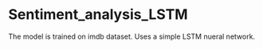 # Sentiment_analysis_LSTM

The model is trained on imdb dataset. Uses a simple LSTM nueral network.
